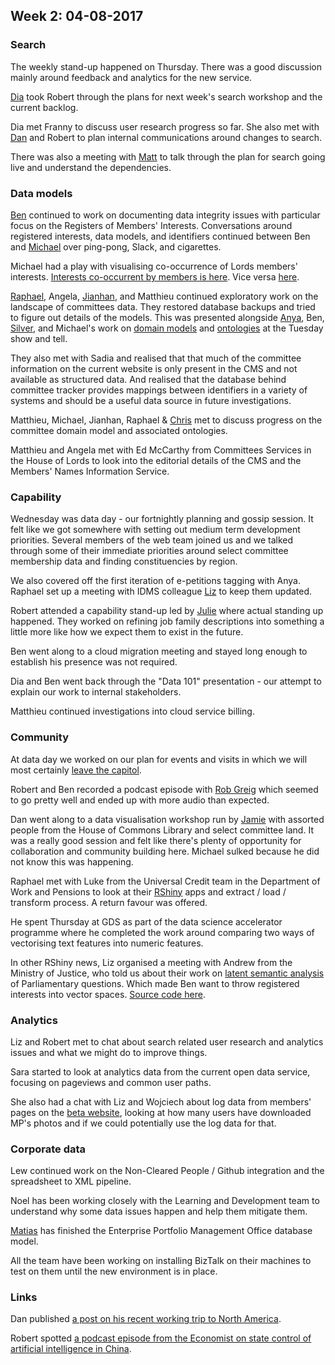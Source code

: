 ## Week 2: 04-08-2017


### Search

The weekly stand-up happened on Thursday. There was a good discussion mainly around feedback and analytics for the new service.

[Dia](https://twitter.com/DN78) took Robert through the plans for next week's search workshop and the current backlog.

Dia met Franny to discuss user research progress so far. She also met with [Dan](https://twitter.com/dasbarrett) and Robert to plan internal communications around changes to search.

There was also a meeting with [Matt](https://twitter.com/mattstutely) to talk through the plan for search going live and understand the dependencies.


### Data models

[Ben](https://twitter.com/benwoodhams) continued to work on documenting data integrity issues with particular focus on the Registers of Members' Interests. Conversations around registered interests, data models, and identifiers continued between Ben and [Michael](https://twitter.com/fantasticlife) over ping-pong, Slack, and cigarettes.

Michael had a play with visualising co-occurrence of Lords members' interests. [Interests co-occurrent by members is here](https://github.com/ukparliament/weeknotes.data-search/blob/master/assets/interests.pdf). Vice versa [here](https://github.com/ukparliament/weeknotes.data-search/blob/master/assets/members.pdf).

[Raphael](https://twitter.com/raphaelleung), Angela, [Jianhan](https://twitter.com/jianhanzhu), and Matthieu continued exploratory work on the landscape of committees data. They restored database backups and tried to figure out details of the models. This was presented alongside [Anya](https://twitter.com/bitten_), Ben, [Silver](https://twitter.com/silveroliver), and Michael's work on [domain models](https://github.com/ukparliament/domain-models) and [ontologies](https://ukparliament.github.io/ontologies/) at the Tuesday show and tell.

They also met with Sadia and realised that that much of the committee information on the current website is only present in the CMS and not available as structured data. And realised that the database behind committee tracker provides mappings between identifiers in a variety of systems and should be a useful data source in future investigations. 

Matthieu, Michael, Jianhan, Raphael & [Chris](https://twitter.com/chrisalcockdev) met to discuss progress on the committee domain model and associated ontologies.

Matthieu and Angela met with Ed McCarthy from Committees Services in the House of Lords to look into the editorial details of the CMS and the Members' Names Information Service.



### Capability

Wednesday was data day - our fortnightly planning and gossip session. It felt like we got somewhere with setting out medium term development priorities. Several members of the web team joined us and we talked through some of their immediate priorities around select committee membership data and finding constituencies by region.

We also covered off the first iteration of e-petitions tagging with Anya. Raphael set up a meeting with IDMS colleague [Liz](https://twitter.com/greensideknits) to keep them updated.

Robert attended a capability stand-up led by [Julie](https://twitter.com/julietouring) where actual standing up happened. They worked on refining job family descriptions into something a little more like how we expect them to exist in the future.

Ben went along to a cloud migration meeting and stayed long enough to establish his presence was not required.

Dia and Ben went back through the "Data 101" presentation - our attempt to explain our work to internal stakeholders.

Matthieu continued investigations into cloud service billing.



### Community

At data day we worked on our plan for events and visits in which we will most certainly [leave the capitol](https://www.youtube.com/watch?v=GpMoRS_9bcM).

Robert and Ben recorded a podcast episode with [Rob Greig](https://twitter.com/Rob_Greig) which seemed to go pretty well and ended up with more audio than expected.

Dan went along to a data visualisation workshop run by [Jamie](https://twitter.com/oddtype) with assorted people from the House of Commons Library and select committee land. It was a really good session and felt like there's plenty of opportunity for collaboration and community building here. Michael sulked because he did not know this was happening.

Raphael met with Luke from the Universal Credit team in the Department of Work and Pensions to look at their [RShiny](https://shiny.rstudio.com/) apps and extract / load / transform process. A return favour was offered.

He spent Thursday at GDS as part of the data science accelerator programme where he completed the work around comparing two ways of vectorising text features into numeric features. 

In other RShiny news, Liz organised a meeting with Andrew from the Ministry of Justice, who told us about their work on [latent semantic analysis](https://en.wikipedia.org/wiki/Latent_semantic_analysis) of Parliamentary questions. Which made Ben want to throw registered interests into vector spaces. [Source code here](https://github.com/moj-analytical-services/pq-tool).



### Analytics

Liz and Robert met to chat about search related user research and analytics issues and what we might do to improve things.

Sara started to look at analytics data from the current open data service, focusing on pageviews and common user paths.

She also had a chat with Liz and Wojciech about log data from members' pages on the [beta website](https://beta.parliament.uk), looking at how many users have downloaded MP's photos and if we could potentially use the log data for that.

### Corporate data

Lew continued work on the Non-Cleared People / Github integration and the spreadsheet to XML pipeline.

Noel has been working closely with the Learning and Development team to understand why some data issues happen and help them mitigate them.

[Matias](https://twitter.com/matiasgermanico) has finished the Enterprise Portfolio Management Office database model.

All the team have been working on installing BizTalk on their machines to test on them until the new environment is in place.

### Links

Dan published [a post on his recent working trip to North America](https://pds.blog.parliament.uk/2017/08/04/dude-wheres-my-data-pds-north-america/).

Robert spotted [a podcast episode from the Economist on state control of artificial intelligence in China](https://overcast.fm/+GfebProCA).


